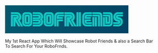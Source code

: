 ![Robo Friends](RF.png "Title")

My 1st React App Which Will Showcase Robot Friends &amp; also a Search Bar To Search For Your RoboFrnds.
